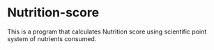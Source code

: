 # Nutrition-score
This is a program that calculates Nutrition score using scientific point system of nutrients consumed.
